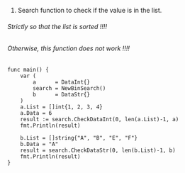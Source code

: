 1. Search function to check if the value is in the list.
###### Strictly so that the list is sorted !!!!
###### Otherwise, this function does not work !!!!

```
func main() {
	var (
		a      = DataInt{}
		search = NewBinSearch()
		b      = DataStr{}
	)
	a.List = []int{1, 2, 3, 4}
	a.Data = 6
	result := search.CheckDataInt(0, len(a.List)-1, a)
	fmt.Println(result)

	b.List = []string{"A", "B", "E", "F"}
	b.Data = "A"
	result = search.CheckDataStr(0, len(b.List)-1, b)
	fmt.Println(result)
}
```
